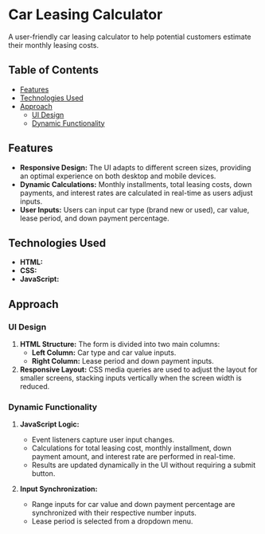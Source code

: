# Car Leasing Calculator

A user-friendly car leasing calculator to help potential customers estimate their monthly leasing costs.

## Table of Contents

- [Features](#features)
- [Technologies Used](#technologies-used)
- [Approach](#approach)
  - [UI Design](#ui-design)
  - [Dynamic Functionality](#dynamic-functionality)

## Features

- **Responsive Design:** The UI adapts to different screen sizes, providing an optimal experience on both desktop and mobile devices.
- **Dynamic Calculations:** Monthly installments, total leasing costs, down payments, and interest rates are calculated in real-time as users adjust inputs.
- **User Inputs:** Users can input car type (brand new or used), car value, lease period, and down payment percentage.

## Technologies Used

- **HTML:**
- **CSS:**
- **JavaScript:**

## Approach

### UI Design

1. **HTML Structure:** The form is divided into two main columns:
    - **Left Column:** Car type and car value inputs.
    - **Right Column:** Lease period and down payment inputs.
2. **Responsive Layout:** CSS media queries are used to adjust the layout for smaller screens, stacking inputs vertically when the screen width is reduced.

### Dynamic Functionality

1. **JavaScript Logic:**
    - Event listeners capture user input changes.
    - Calculations for total leasing cost, monthly installment, down payment amount, and interest rate are performed in real-time.
    - Results are updated dynamically in the UI without requiring a submit button.

2. **Input Synchronization:**
    - Range inputs for car value and down payment percentage are synchronized with their respective number inputs.
    - Lease period is selected from a dropdown menu.
